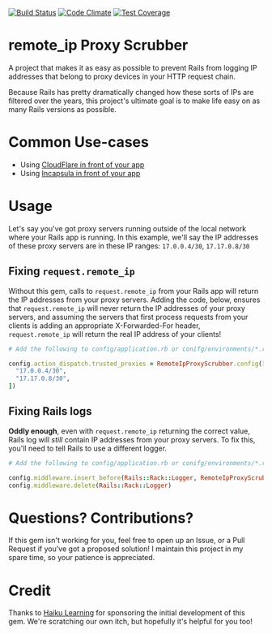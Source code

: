 [![Build Status](https://travis-ci.org/metavida/remote_ip_proxy_scrubber.svg?branch=master)](https://travis-ci.org/metavida/remote_ip_proxy_scrubber)
[![Code Climate](https://codeclimate.com/github/metavida/remote_ip_proxy_scrubber/badges/gpa.svg)](https://codeclimate.com/github/metavida/remote_ip_proxy_scrubber)
[![Test Coverage](https://codeclimate.com/github/metavida/remote_ip_proxy_scrubber/badges/coverage.svg)](https://codeclimate.com/github/metavida/remote_ip_proxy_scrubber)

# remote_ip Proxy Scrubber

A project that makes it as easy as possible to prevent Rails from logging IP addresses that belong to proxy devices in your HTTP request chain.

Because Rails has pretty dramatically changed how these sorts of IPs are filtered over the years, this project's ultimate goal is to make life easy on as many Rails versions as possible.

# Common Use-cases

* Using [CloudFlare in front of your app](https://www.cloudflare.com/ips)
* Using [Incapsula in front of your app](https://incapsula.zendesk.com/hc/en-us/articles/200627570-Restricting-direct-access-to-your-website-Incapsula-s-IP-addresses-)

# Usage

Let's say you've got proxy servers running outside of the local network where your Rails app is running. In this example, we'll say the IP addresses of these proxy servers are in these IP ranges: `17.0.0.4/30`, `17.17.0.8/30`

## Fixing `request.remote_ip`

Without this gem, calls to `request.remote_ip` from your Rails app will return the IP addresses from your proxy servers. Adding the code, below, ensures that `request.remote_ip` will never return the IP addresses of your proxy servers, and assuming the servers that first process requests from your clients is adding an appropriate X-Forwarded-For header, `request.remote_ip` will return the real IP address of your clients!

```ruby
# Add the following to config/application.rb or conifg/environments/*.rb

config.action_dispatch.trusted_proxies = RemoteIpProxyScrubber.config([
  "17.0.0.4/30",
  "17.17.0.8/30",
])
```

## Fixing Rails logs

**Oddly enough**, even with `request.remote_ip` returning the correct value, Rails log will *still* contain IP addresses from your proxy servers. To fix this, you'll need to tell Rails to use a different logger.

```ruby
# Add the following to config/application.rb or conifg/environments/*.rb

config.middleware.insert_before(Rails::Rack::Logger, RemoteIpProxyScrubber.patched_logger)
config.middleware.delete(Rails::Rack::Logger)
```

# Questions? Contributions?

If this gem isn't working for you, feel free to open up an Issue, or a Pull Request if you've got a proposed solution! I maintain this project in my spare time, so your patience is appreciated.

# Credit

Thanks to [Haiku Learning](http://www.haikulearning.com) for sponsoring the initial development of this gem. We're scratching our own itch, but hopefully it's helpful for you too!